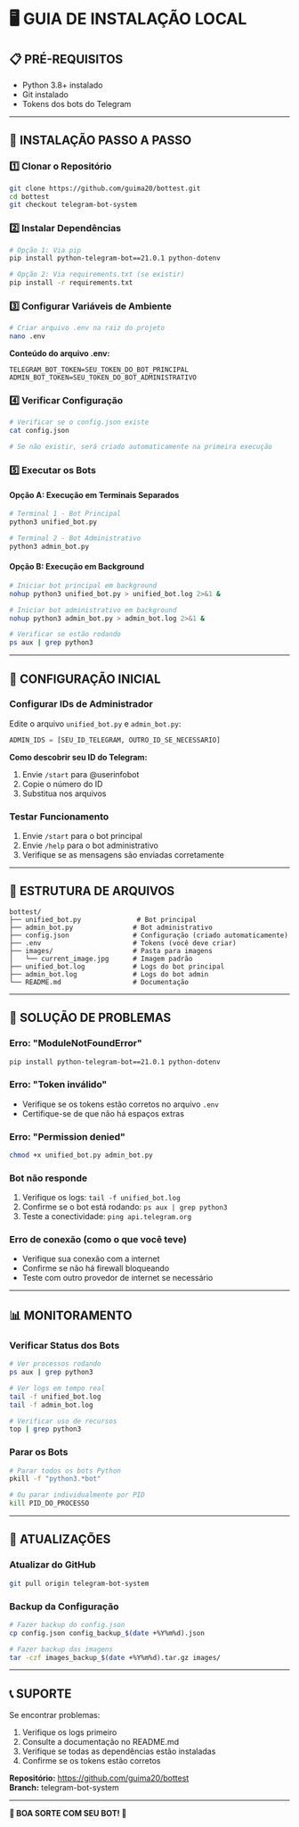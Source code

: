 # 🖥️ GUIA DE INSTALAÇÃO LOCAL

## 📋 PRÉ-REQUISITOS

- Python 3.8+ instalado
- Git instalado
- Tokens dos bots do Telegram

---

## 🚀 INSTALAÇÃO PASSO A PASSO

### 1️⃣ Clonar o Repositório
```bash
git clone https://github.com/guima20/bottest.git
cd bottest
git checkout telegram-bot-system
```

### 2️⃣ Instalar Dependências
```bash
# Opção 1: Via pip
pip install python-telegram-bot==21.0.1 python-dotenv

# Opção 2: Via requirements.txt (se existir)
pip install -r requirements.txt
```

### 3️⃣ Configurar Variáveis de Ambiente
```bash
# Criar arquivo .env na raiz do projeto
nano .env
```

**Conteúdo do arquivo .env:**
```env
TELEGRAM_BOT_TOKEN=SEU_TOKEN_DO_BOT_PRINCIPAL
ADMIN_BOT_TOKEN=SEU_TOKEN_DO_BOT_ADMINISTRATIVO
```

### 4️⃣ Verificar Configuração
```bash
# Verificar se o config.json existe
cat config.json

# Se não existir, será criado automaticamente na primeira execução
```

### 5️⃣ Executar os Bots

#### Opção A: Execução em Terminais Separados
```bash
# Terminal 1 - Bot Principal
python3 unified_bot.py

# Terminal 2 - Bot Administrativo
python3 admin_bot.py
```

#### Opção B: Execução em Background
```bash
# Iniciar bot principal em background
nohup python3 unified_bot.py > unified_bot.log 2>&1 &

# Iniciar bot administrativo em background  
nohup python3 admin_bot.py > admin_bot.log 2>&1 &

# Verificar se estão rodando
ps aux | grep python3
```

---

## 🔧 CONFIGURAÇÃO INICIAL

### Configurar IDs de Administrador
Edite o arquivo `unified_bot.py` e `admin_bot.py`:
```python
ADMIN_IDS = [SEU_ID_TELEGRAM, OUTRO_ID_SE_NECESSARIO]
```

**Como descobrir seu ID do Telegram:**
1. Envie `/start` para @userinfobot
2. Copie o número do ID
3. Substitua nos arquivos

### Testar Funcionamento
1. Envie `/start` para o bot principal
2. Envie `/help` para o bot administrativo
3. Verifique se as mensagens são enviadas corretamente

---

## 📁 ESTRUTURA DE ARQUIVOS

```
bottest/
├── unified_bot.py              # Bot principal
├── admin_bot.py               # Bot administrativo  
├── config.json                # Configuração (criado automaticamente)
├── .env                       # Tokens (você deve criar)
├── images/                    # Pasta para imagens
│   └── current_image.jpg      # Imagem padrão
├── unified_bot.log            # Logs do bot principal
├── admin_bot.log              # Logs do bot admin
└── README.md                  # Documentação
```

---

## 🐛 SOLUÇÃO DE PROBLEMAS

### Erro: "ModuleNotFoundError"
```bash
pip install python-telegram-bot==21.0.1 python-dotenv
```

### Erro: "Token inválido"
- Verifique se os tokens estão corretos no arquivo `.env`
- Certifique-se de que não há espaços extras

### Erro: "Permission denied"
```bash
chmod +x unified_bot.py admin_bot.py
```

### Bot não responde
1. Verifique os logs: `tail -f unified_bot.log`
2. Confirme se o bot está rodando: `ps aux | grep python3`
3. Teste a conectividade: `ping api.telegram.org`

### Erro de conexão (como o que você teve)
- Verifique sua conexão com a internet
- Confirme se não há firewall bloqueando
- Teste com outro provedor de internet se necessário

---

## 📊 MONITORAMENTO

### Verificar Status dos Bots
```bash
# Ver processos rodando
ps aux | grep python3

# Ver logs em tempo real
tail -f unified_bot.log
tail -f admin_bot.log

# Verificar uso de recursos
top | grep python3
```

### Parar os Bots
```bash
# Parar todos os bots Python
pkill -f "python3.*bot"

# Ou parar individualmente por PID
kill PID_DO_PROCESSO
```

---

## 🔄 ATUALIZAÇÕES

### Atualizar do GitHub
```bash
git pull origin telegram-bot-system
```

### Backup da Configuração
```bash
# Fazer backup do config.json
cp config.json config_backup_$(date +%Y%m%d).json

# Fazer backup das imagens
tar -czf images_backup_$(date +%Y%m%d).tar.gz images/
```

---

## 📞 SUPORTE

Se encontrar problemas:
1. Verifique os logs primeiro
2. Consulte a documentação no README.md
3. Verifique se todas as dependências estão instaladas
4. Confirme se os tokens estão corretos

**Repositório:** https://github.com/guima20/bottest  
**Branch:** telegram-bot-system

---

**🎉 BOA SORTE COM SEU BOT! 🎉**